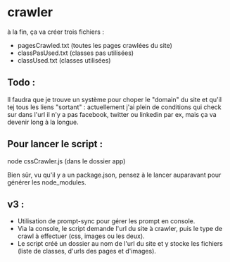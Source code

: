 # crawler

à la fin, ça va créer trois fichiers :

+ pagesCrawled.txt (toutes les pages crawlées du site)
+ classPasUsed.txt (classes pas utilisées)
+ classUsed.txt (classes utilisées)

## Todo :
Il faudra que je trouve un système pour choper le "domain" du site et qu'il tej tous les liens "sortant" : actuellement j'ai plein de conditions qui check sur dans l'url 
il n'y a pas facebook, twitter ou linkedin par ex, mais ça va devenir long à la longue.

## Pour lancer le script : 
node cssCrawler.js (dans le dossier app)

Bien sûr, vu qu'il y a un package.json, pensez à le lancer auparavant pour générer les node_modules.

## v3 :
+ Utilisation de prompt-sync pour gérer les prompt en console.
+ Via la console, le script demande l'url du site à crawler, puis le type de crawl à effectuer (css, images ou les deux).
+ Le script créé un dossier au nom de l'url du site et y stocke les fichiers (liste de classes, d'urls des pages et d'images).
